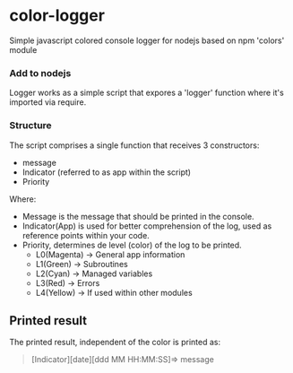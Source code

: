 # color-logger
Simple javascript colored console logger for nodejs based on npm 'colors' module

### Add to nodejs
Logger works as a simple script that expores a 'logger' function where it's imported via require.

### Structure
The script comprises a single function that receives 3 constructors:
- message
- Indicator (referred to as app within the script)
- Priority

Where:
- Message is the message that should be printed in the console.
- Indicator(App) is used for better comprehension of the log, used as reference points within your code.
- Priority, determines de level (color) of the log to be printed.
  * L0(Magenta) -> General app information
  * L1(Green) -> Subroutines 
  * L2(Cyan) -> Managed variables
  * L3(Red) -> Errors 
  * L4(Yellow) -> If used within other modules 

## Printed result

The printed result, independent of the color is printed as:
> [Indicator][date][ddd MM HH:MM:SS]=> message
